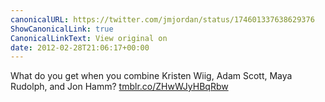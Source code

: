 ```yaml
---
canonicalURL: https://twitter.com/jmjordan/status/174601337638629376
ShowCanonicalLink: true
CanonicalLinkText: View original on
date: 2012-02-28T21:06:17+00:00
---
```

What do you get when you combine Kristen Wiig, Adam Scott, Maya Rudolph, and Jon Hamm? [tmblr.co/ZHwWJyHBqRbw](http://tmblr.co/ZHwWJyHBqRbw)